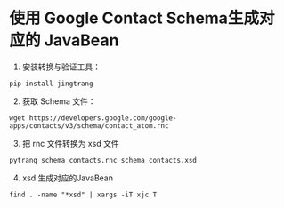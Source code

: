 # 使用 Google Contact Schema生成对应的 JavaBean

1. 安装转换与验证工具：

```shell
pip install jingtrang
```

2. 获取 Schema 文件：

```shell
wget https://developers.google.com/google-apps/contacts/v3/schema/contact_atom.rnc
```

3. 把 rnc 文件转换为 xsd 文件

```shell
pytrang schema_contacts.rnc schema_contacts.xsd
```

4. xsd 生成对应的JavaBean

```shell
find . -name "*xsd" | xargs -iT xjc T
```

